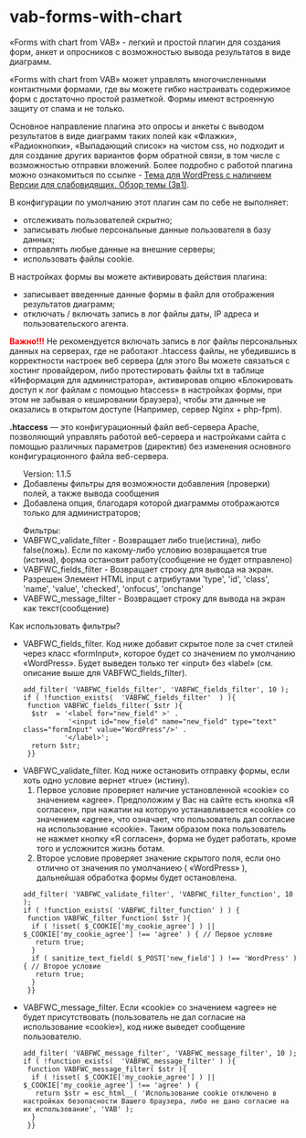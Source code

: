 # vab-forms-with-chart
<p>«Forms with chart from VAB» - легкий и простой плагин для создания форм, анкет и опросников с возможностью вывода результатов в виде диаграмм.</p>
<p>«Forms with chart from VAB» может управлять многочисленными контактными формами, где вы можете гибко настраивать содержимое форм с достаточно простой разметкой. Формы имеют встроенную защиту от спама и не только.</p>
<p>Основное направление плагина это опросы и анкеты с выводом результатов в виде диаграмм таких полей как «Флажки», «Радиокнопки», «Выпадающий список» на чистом css, но подходит и для создание других вариантов форм обратной связи, в том числе с возможностью отправки вложений. Более подробно с работой плагина можно  ознакомиться по ссылке - <a href="https://vi.it-vab.ru/контакты/формы-опросы-анкеты-с-выводом-диаграм/" target="_blank" rel="noopener">Тема для WordPress с наличием Версии для слабовидящих. Обзор темы (3в1)</a>.</p>
<p>В конфигурации по умолчанию этот плагин сам по себе не выполняет:</p>
<ul class="ul">
<li>отслеживать пользователей скрытно;</li>
<li>записывать любые персональные данные пользователя в базу данных;</li>
<li>отправлять любые данные на внешние серверы;</li>
<li>использовать файлы cookie.</li>
</ul>
<p>В настройках формы вы можете активировать действия плагина:</p>
<ul class="ul">
<li>записывает введенные данные формы в файл для отображения результатов диаграмм;</li>
<li>отключать / включать запись в лог файлы даты, IP адреса и пользовательского агента.</li>
</ul>
<p><strong style="color: #ff0000;">Важно!!!</strong> Не рекомендуется включать запись в лог файлы персональных данных на серверах, где не работают .htaccess файлы, не убедившись в корректности настроек веб сервера (для этого Вы можете связаться с хостинг провайдером, либо протестировать файлы txt в таблице «Информация для администратора», активировав опцию «<span class="ch">Блокировать доступ к лог файлам с помощью htaccess</span>» в настройках формы, при этом не забывая о кешировании браузера), чтобы эти данные не оказались в открытом доступе (Например, сервер Nginx + php-fpm).</p>
<p><strong>.htaccess</strong> — это конфигурационный файл веб-сервера Apache, позволяющий управлять работой веб-сервера и настройками сайта с помощью различных параметров (директив) без изменения основного конфигурационного файла веб-сервера.</p>
<ul class="ul">
Version: 1.1.5
<li>Добавлены фильтры для возможности добавления (проверки) полей, а также вывода сообщения</li>
<li>Добавлена опция, благодаря которой диаграммы отображаются только для администраторов;</li>
</ul>
<ul class="ul">
Фильтры:
<li>VABFWC_validate_filter - Возвращает либо true(истина), либо false(ложь). Если по какому-либо условию возвращается true (истина), форма остановит работу(сообщение не будет отправлено)</li>
 <li>VABFWC_fields_filter - Возвращает строку для вывода на экран. Разрешен Элемент HTML input с атрибутами 'type', 'id', 'class', 'name', 'value', 'checked', 'onfocus', 'onchange'</li>
 <li>VABFWC_message_filter - Возвращает строку для вывода на экран как текст(сообщение)</li>
</ul>
Как использовать фильтры?

<ul class="ul">
<li>
VABFWC_fields_filter. Код ниже добавит скрытое поле за счет стилей через класс «formInput», которое будет со значением по умолчанию «WordPress». Будет выведен только тег «input» без «label» (см. описание выше для VABFWC_fields_filter).
</li>

```
add_filter( 'VABFWC_fields_filter', 'VABFWC_fields_filter', 10 );
if ( !function_exists(	'VABFWC_fields_filter'	) ){
 function VABFWC_fields_filter( $str ){
  $str	= '<label for="new_field" >' .
           '<input id="new_field" name="new_field" type="text" class="formInput" value="WordPress"/>' .
          '</label>';
  return $str;
 }}
``` 
<li>
VABFWC_validate_filter. Код ниже остановить отправку формы, если хоть одно условие вернет «true» (истину).
 <ol>
<li>Первое условие проверяет наличие установленной «cookie» со значением «agree». Предположим у Вас на сайте есть кнопка «Я согласен», при нажатии на которую устанавливается «cookie» со значением «agree», что означает, что пользователь дал согласие на использование «cookie». Таким образом пока пользователь не нажмет кнопку «Я согласен», форма не будет работать, кроме того и усложнится жизнь ботам.
</li>
<li>
 Второе условие проверяет значение скрытого поля, если оно отлично от значения по умолчаниею ( «WordPress» ), дальнейшая обработка формы будет остановлена.
</li>
</ol>
</li>

```
add_filter( 'VABFWC_validate_filter', 'VABFWC_filter_function', 10 );
if ( !function_exists( 'VABFWC_filter_function' ) ) {
 function VABFWC_filter_function( $str ){
  if ( !isset( $_COOKIE['my_cookie_agree'] ) || $_COOKIE['my_cookie_agree'] !== 'agree'	) { // Первое условие
   return true;
  }
  if ( sanitize_text_field( $_POST['new_field'] ) !== 'WordPress' ) { // Второе условие
   return true;
  }
 }}
``` 
<li>
VABFWC_message_filter. Если «cookie» со значением «agree» не будет присутствовать (пользователь не дал согласие на использование «cookie»), код ниже выведет сообщение пользователю.
</li>

```
add_filter( 'VABFWC_message_filter', 'VABFWC_message_filter', 10 );
if ( !function_exists(	'VABFWC_message_filter' ) ){
 function VABFWC_message_filter( $str ){
  if ( !isset( $_COOKIE['my_cookie_agree'] ) || $_COOKIE['my_cookie_agree'] !== 'agree'	) {
   return $str = esc_html__( 'Использование cookie отключено в настройках безопасности Вашего браузера, либо не дано согласие на их использование', 'VAB' );
  }
 }}
``` 
</ul>
